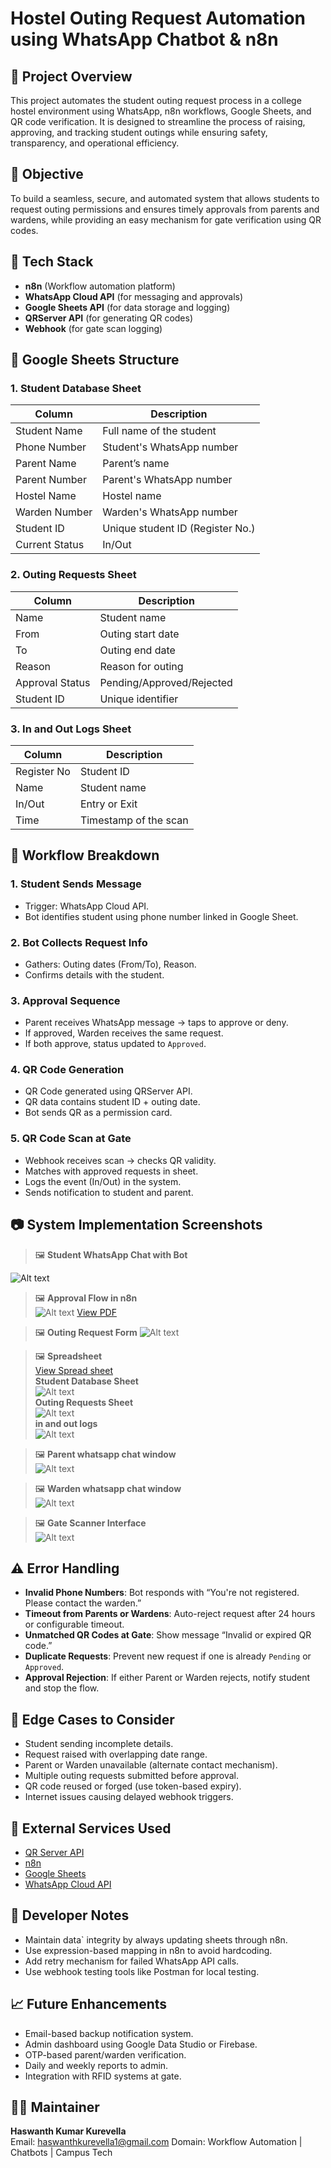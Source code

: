 
# Hostel Outing Request Automation using WhatsApp Chatbot & n8n

## 📘 Project Overview

This project automates the student outing request process in a college hostel environment using WhatsApp, n8n workflows, Google Sheets, and QR code verification. It is designed to streamline the process of raising, approving, and tracking student outings while ensuring safety, transparency, and operational efficiency.

## 🎯 Objective

To build a seamless, secure, and automated system that allows students to request outing permissions and ensures timely approvals from parents and wardens, while providing an easy mechanism for gate verification using QR codes.

## 🧰 Tech Stack

- **n8n** (Workflow automation platform)
- **WhatsApp Cloud API** (for messaging and approvals)
- **Google Sheets API** (for data storage and logging)
- **QRServer API** (for generating QR codes)
- **Webhook** (for gate scan logging)

## 📁 Google Sheets Structure

### 1. **Student Database Sheet**

| Column             | Description                         |
|--------------------|-------------------------------------|
| Student Name       | Full name of the student            |
| Phone Number       | Student's WhatsApp number           |
| Parent Name        | Parent’s name                       |
| Parent Number      | Parent's WhatsApp number            |
| Hostel Name        | Hostel name                         |
| Warden Number      | Warden's WhatsApp number            |
| Student ID         | Unique student ID (Register No.)    |
| Current Status     | In/Out                              |

### 2. **Outing Requests Sheet**

| Column             | Description                         |
|--------------------|-------------------------------------|
| Name               | Student name                        |
| From               | Outing start date                   |
| To                 | Outing end date                     |
| Reason             | Reason for outing                   |
| Approval Status    | Pending/Approved/Rejected           |
| Student ID         | Unique identifier                   |

### 3. **In and Out Logs Sheet**

| Column             | Description                         |
|--------------------|-------------------------------------|
| Register No        | Student ID                          |
| Name               | Student name                        |
| In/Out             | Entry or Exit                       |
| Time               | Timestamp of the scan               |

## 🔄 Workflow Breakdown

### 1. **Student Sends Message**

- Trigger: WhatsApp Cloud API.
- Bot identifies student using phone number linked in Google Sheet.

### 2. **Bot Collects Request Info**

- Gathers: Outing dates (From/To), Reason.
- Confirms details with the student.

### 3. **Approval Sequence**

- Parent receives WhatsApp message → taps to approve or deny.
- If approved, Warden receives the same request.
- If both approve, status updated to `Approved`.

### 4. **QR Code Generation**

- QR Code generated using QRServer API.
- QR data contains student ID + outing date.
- Bot sends QR as a permission card.

### 5. **QR Code Scan at Gate**

- Webhook receives scan → checks QR validity.
- Matches with approved requests in sheet.
- Logs the event (In/Out) in the system.
- Sends notification to student and parent.

## 📷 System Implementation Screenshots

> 🖼️ **Student WhatsApp Chat with Bot**  
<img title="a title" alt="Alt text" src="Screenshots\Student Chat.jpg">  

> 🖼️ **Approval Flow in n8n**  
> <img title="a title" alt="Alt text" src="Screenshots\n8n workflow-1.jpg">
[View PDF](./n8n%20workflow.pdf)  

> 🖼️ **Outing Request Form**
> <img title="a title" alt="Alt text" src="Screenshots\Outing request form.jpg">  

> 🖼️ **Spreadsheet**  
  > [View Spread sheet](https://docs.google.com/spreadsheets/d/11OyOqkj_BNrO477fXvTK44QyW5U9TswZksE1vsnwuc8/edit?usp=sharing)  
> **Student Database Sheet**  
> <img title="a title" alt="Alt text" src="Screenshots\Excel sheet db.png">  
> **Outing Requests Sheet**  
> <img title="a title" alt="Alt text" src="Screenshots\Excel sheet approval requests.png">  
> **in and out logs**  
><img title="a title" alt="Alt text" src="Screenshots\Excel sheet in and out logs.png">  

> 🖼️ **Parent whatsapp chat window**  
> <img title="a title" alt="Alt text" src="Screenshots\Parent chat screenshot.png">

> 🖼️ **Warden whatsapp chat window**  
> <img title="a title" alt="Alt text" src="Screenshots\warden chat.jpg">  

> 🖼️ **Gate Scanner Interface**  
> <img title="a title" alt="Alt text" src="Screenshots\Scanner Interface.png">

## ⚠️ Error Handling

- **Invalid Phone Numbers**: Bot responds with “You're not registered. Please contact the warden.”
- **Timeout from Parents or Wardens**: Auto-reject request after 24 hours or configurable timeout.
- **Unmatched QR Codes at Gate**: Show message “Invalid or expired QR code.”
- **Duplicate Requests**: Prevent new request if one is already `Pending` or `Approved`.
- **Approval Rejection**: If either Parent or Warden rejects, notify student and stop the flow.

## 🧪 Edge Cases to Consider

- Student sending incomplete details.
- Request raised with overlapping date range.
- Parent or Warden unavailable (alternate contact mechanism).
- Multiple outing requests submitted before approval.
- QR code reused or forged (use token-based expiry).
- Internet issues causing delayed webhook triggers.  

## 🔗 External Services Used

- [QR Server API](https://goqr.me/api/)
- [n8n](https://n8n.io/)
- [Google Sheets](https://sheets.google.com)
- [WhatsApp Cloud API](https://developers.facebook.com/docs/whatsapp/cloud-api)

## 📝 Developer Notes

- Maintain data` integrity by always updating sheets through n8n.
- Use expression-based mapping in n8n to avoid hardcoding.
- Add retry mechanism for failed WhatsApp API calls.
- Use webhook testing tools like Postman for local testing.

## 📈 Future Enhancements

- Email-based backup notification system.
- Admin dashboard using Google Data Studio or Firebase.
- OTP-based parent/warden verification.
- Daily and weekly reports to admin.
- Integration with RFID systems at gate.

## 👨‍💻 Maintainer

**Haswanth Kumar Kurevella**  
Email: <haswanthkurevella1@gmail.com>
Domain: Workflow Automation | Chatbots | Campus Tech
